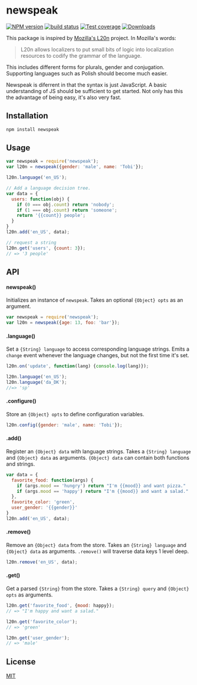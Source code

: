 # newspeak
[![NPM version][npm-image]][npm-url]
[![build status][travis-image]][travis-url]
[![Test coverage][coveralls-image]][coveralls-url]
[![Downloads][downloads-image]][downloads-url]

This package is inspired by [Mozilla's L20n](http://l20n.org/) project. In
Mozilla's words:

> L20n allows localizers to put small bits of logic into localization resources
> to codify the grammar of the language.

This includes different forms for plurals, gender and conjugation. Supporting
languages such as Polish should become much easier.

Newspeak is diferrent in that the syntax is just JavaScript. A basic
understanding of JS should be sufficient to get started. Not only has this the
advantage of being easy, it's also very fast.

## Installation
```bash
npm install newspeak
```

## Usage
```js
var newspeak = require('newspeak');
var l20n = newspeak({gender: 'male', name: 'Tobi'});

l20n.language('en_US');

// Add a language decision tree.
var data = {
  users: function(obj) {
    if (0 === obj.count) return 'nobody';
    if (1 === obj.count) return 'someone';
    return '{{count}} people';
  }
}
l20n.add('en_US', data);

// request a string
l20n.get('users', {count: 3});
// => '3 people'
```

## API
#### newspeak()
 Initializes an instance of `newspeak`. Takes an optional `{Object} opts` as
 an argument.
```js
var newspeak = require('newspeak');
var l20n = newspeak({age: 13, foo: 'bar'});
```

#### .language()
Set a `{String} language` to access corresponding language strings. Emits a
`change` event whenever the language changes, but not the first time it's set.
```js
l20n.on('update', function(lang) {console.log(lang)});

l20n.language('en_US');
l20n.language('da_DK');
//=> 'sp'
```

#### .configure()
Store an `{Object} opts` to define configuration variables.
```js
l20n.config({gender: 'male', name: 'Tobi'});
```

#### .add()
Register an `{Object} data` with language strings. Takes a `{String} language`
and `{Object} data` as arguments. `{Object} data` can contain both functions and
strings.
```js
var data = {
  favorite_food: function(args) {
    if (args.mood == 'hungry') return "I'm {{mood}} and want pizza."
    if (args.mood == 'happy') return "I'm {{mood}} and want a salad."
  },
  favorite_color: 'green',
  user_gender: '{{gender}}'
}
l20n.add('en_US', data);
```

#### .remove()
Remove an `{Object} data` from the store. Takes an `{String} language` and
`{Object} data` as arguments. `.remove()` will traverse data keys 1 level deep.

```js
l20n.remove('en_US', data);
```

#### .get()
Get a parsed `{String}` from the store. Takes a `{String} query` and
`{Object} opts` as arguments.
```js
l20n.get('favorite_food', {mood: happy});
// => "I'm happy and want a salad."

l20n.get('favorite_color');
// => 'green'

l20n.get('user_gender');
// => 'male'
```
## License
[MIT](https://tldrlegal.com/license/mit-license)

[npm-image]: https://img.shields.io/npm/v/newspeak.svg?style=flat-square
[npm-url]: https://npmjs.org/package/newspeak
[travis-image]: https://img.shields.io/travis/yoshuawuyts/newspeak.svg?style=flat-square
[travis-url]: https://travis-ci.org/yoshuawuyts/newspeak
[coveralls-image]: https://img.shields.io/coveralls/yoshuawuyts/newspeak.svg?style=flat-square
[coveralls-url]: https://coveralls.io/r/yoshuawuyts/newspeak?branch=master
[downloads-image]: http://img.shields.io/npm/dm/newspeak.svg?style=flat-square
[downloads-url]: https://npmjs.org/package/newspeak
